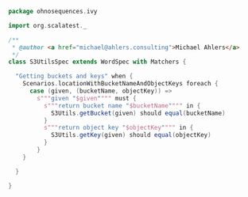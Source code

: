 
```scala
package ohnosequences.ivy

import org.scalatest._

/**
 * @author <a href="michael@ahlers.consulting">Michael Ahlers</a>
 */
class S3UtilsSpec extends WordSpec with Matchers {

  "Getting buckets and keys" when {
    Scenarios.locationWithBucketNameAndObjectKeys foreach {
      case (given, (bucketName, objectKey)) =>
        s"""given "$given"""" must {
          s"""return bucket name "$bucketName"""" in {
            S3Utils.getBucket(given) should equal(bucketName)
          }
          s"""return object key "$objectKey"""" in {
            S3Utils.getKey(given) should equal(objectKey)
          }
        }
    }

  }

}

```




[main/java/ohnosequences/ivy/S3Repository.java]: ../../../../main/java/ohnosequences/ivy/S3Repository.java.md
[main/java/ohnosequences/ivy/S3RepositoryException.java]: ../../../../main/java/ohnosequences/ivy/S3RepositoryException.java.md
[main/java/ohnosequences/ivy/S3Resolver.java]: ../../../../main/java/ohnosequences/ivy/S3Resolver.java.md
[main/java/ohnosequences/ivy/S3Resource.java]: ../../../../main/java/ohnosequences/ivy/S3Resource.java.md
[main/java/ohnosequences/ivy/S3Utils.java]: ../../../../main/java/ohnosequences/ivy/S3Utils.java.md
[test/scala/ohnosequences/ivy/S3MockableRepository.scala]: S3MockableRepository.scala.md
[test/scala/ohnosequences/ivy/S3RepositorySpec.scala]: S3RepositorySpec.scala.md
[test/scala/ohnosequences/ivy/S3ResourceSpec.scala]: S3ResourceSpec.scala.md
[test/scala/ohnosequences/ivy/S3UtilsSpec.scala]: S3UtilsSpec.scala.md
[test/scala/ohnosequences/ivy/Scenarios.scala]: Scenarios.scala.md